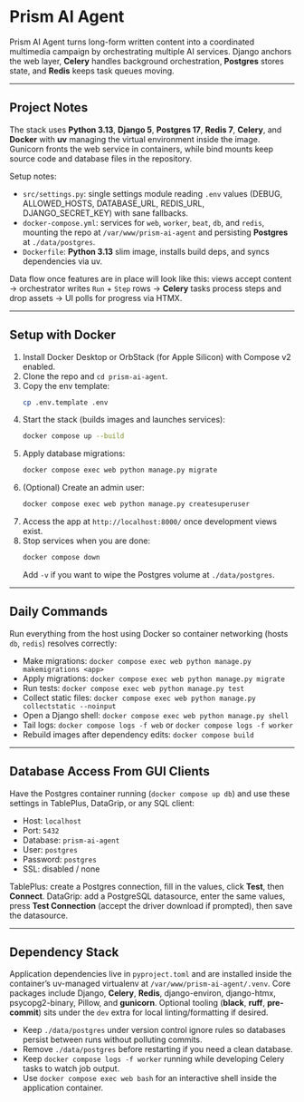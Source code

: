 # Prism AI Agent

Prism AI Agent turns long-form written content into a coordinated multimedia campaign by orchestrating multiple AI services. Django anchors the web layer, **Celery** handles background orchestration, **Postgres** stores state, and **Redis** keeps task queues moving.

--------------------------------------------------------------------------------------

## Project Notes

The stack uses **Python 3.13**, **Django 5**, **Postgres 17**, **Redis 7**, **Celery**, and **Docker** with **uv** managing the virtual environment inside the image. Gunicorn fronts the web service in containers, while bind mounts keep source code and database files in the repository.

Setup notes:

- `src/settings.py`: single settings module reading `.env` values (DEBUG, ALLOWED_HOSTS, DATABASE_URL, REDIS_URL, DJANGO_SECRET_KEY) with sane fallbacks.
- `docker-compose.yml`: services for `web`, `worker`, `beat`, `db`, and `redis`, mounting the repo at `/var/www/prism-ai-agent` and persisting **Postgres** at `./data/postgres`.
- `Dockerfile`: **Python 3.13** slim image, installs build deps, and syncs dependencies via uv.

Data flow once features are in place will look like this: views accept content → orchestrator writes `Run` + `Step` rows → **Celery** tasks process steps and drop assets → UI polls for progress via HTMX.

--------------------------------------------------------------------------------------

## Setup with Docker

1. Install Docker Desktop or OrbStack (for Apple Silicon) with Compose v2 enabled.
2. Clone the repo and `cd prism-ai-agent`.
3. Copy the env template:
   ```bash
   cp .env.template .env
   ```
4. Start the stack (builds images and launches services):
   ```bash
   docker compose up --build
   ```
5. Apply database migrations:
   ```bash
   docker compose exec web python manage.py migrate
   ```
6. (Optional) Create an admin user:
   ```bash
   docker compose exec web python manage.py createsuperuser
   ```
7. Access the app at `http://localhost:8000/` once development views exist.
8. Stop services when you are done:
   ```bash
   docker compose down
   ```
   Add `-v` if you want to wipe the Postgres volume at `./data/postgres`.

--------------------------------------------------------------------------------------

## Daily Commands

Run everything from the host using Docker so container networking (hosts `db`, `redis`) resolves correctly:

- Make migrations: `docker compose exec web python manage.py makemigrations <app>`
- Apply migrations: `docker compose exec web python manage.py migrate`
- Run tests: `docker compose exec web python manage.py test`
- Collect static files: `docker compose exec web python manage.py collectstatic --noinput`
- Open a Django shell: `docker compose exec web python manage.py shell`
- Tail logs: `docker compose logs -f web` or `docker compose logs -f worker`
- Rebuild images after dependency edits: `docker compose build`

--------------------------------------------------------------------------------------

## Database Access From GUI Clients

Have the Postgres container running (`docker compose up db`) and use these settings in TablePlus, DataGrip, or any SQL client:

- Host: `localhost`
- Port: `5432`
- Database: `prism-ai-agent`
- User: `postgres`
- Password: `postgres`
- SSL: disabled / none

TablePlus: create a Postgres connection, fill in the values, click **Test**, then **Connect**. DataGrip: add a PostgreSQL datasource, enter the same values, press **Test Connection** (accept the driver download if prompted), then save the datasource.

--------------------------------------------------------------------------------------

## Dependency Stack

Application dependencies live in `pyproject.toml` and are installed inside the container’s uv-managed virtualenv at `/var/www/prism-ai-agent/.venv`. Core packages include Django, **Celery**, **Redis**, django-environ, django-htmx, psycopg2-binary, Pillow, and **gunicorn**. Optional tooling (**black**, **ruff**, **pre-commit**) sits under the `dev` extra for local linting/formatting if desired.

- Keep `./data/postgres` under version control ignore rules so databases persist between runs without polluting commits.
- Remove `./data/postgres` before restarting if you need a clean database.
- Keep `docker compose logs -f worker` running while developing Celery tasks to watch job output.
- Use `docker compose exec web bash` for an interactive shell inside the application container.
